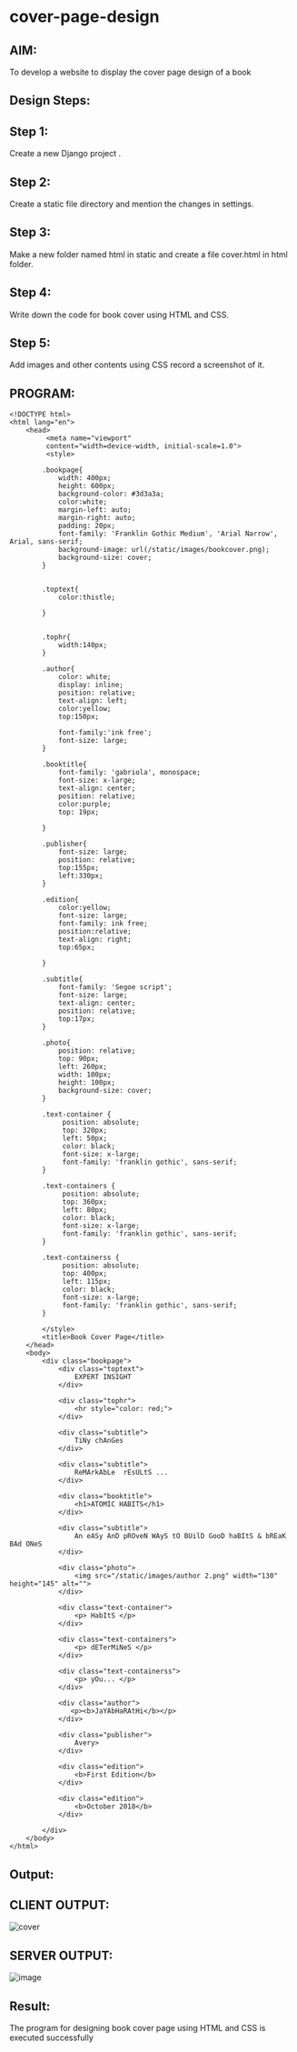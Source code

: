 # cover-page-design

## AIM:
To develop a website to display the cover page design of a book

## Design Steps:

 ## Step 1:

Create a new Django project .

## Step 2:

Create a static file directory and mention the changes in settings.

## Step 3:

Make a new folder named html in static and create a file cover.html in html folder.

## Step 4:

Write down the code for book cover using HTML and CSS.

## Step 5:

Add images and other contents using CSS record a screenshot of it.


## PROGRAM:
```
<!DOCTYPE html>
<html lang="en">
    <head>
         <meta name="viewport" 
         content="width=device-width, initial-scale=1.0">
         <style>

        .bookpage{
            width: 400px;
            height: 600px;
            background-color: #3d3a3a;
            color:white;
            margin-left: auto;
            margin-right: auto;
            padding: 20px;
            font-family: 'Franklin Gothic Medium', 'Arial Narrow', Arial, sans-serif;
            background-image: url(/static/images/bookcover.png);
            background-size: cover;
        }
            

        .toptext{
            color:thistle;

        }

        
        .tophr{
            width:140px;
        }
        
        .author{
            color: white;
            display: inline;
            position: relative;
            text-align: left;
            color:yellow;
            top:150px;
            
            font-family:'ink free';
            font-size: large;
        }
        
        .booktitle{
            font-family: 'gabriola', monospace;
            font-size: x-large;
            text-align: center;
            position: relative;
            color:purple;
            top: 19px;
        
        }
        
        .publisher{
            font-size: large;
            position: relative;
            top:155px;
            left:330px;
        }
        
        .edition{
            color:yellow;
            font-size: large;
            font-family: ink free;
            position:relative;
            text-align: right;
            top:65px;

        }
        
        .subtitle{
            font-family: 'Segoe script';
            font-size: large;
            text-align: center;
            position: relative;
            top:17px;
        }

        .photo{
            position: relative;
            top: 90px;
            left: 260px;
            width: 100px;
            height: 100px;
            background-size: cover;
        }

        .text-container {
             position: absolute;
             top: 320px;
             left: 50px; 
             color: black;
             font-size: x-large;
             font-family: 'franklin gothic', sans-serif; 
        }
        
        .text-containers {
             position: absolute;
             top: 360px;
             left: 80px; 
             color: black;
             font-size: x-large;
             font-family: 'franklin gothic', sans-serif; 
        }
        
        .text-containerss {
             position: absolute;
             top: 400px;
             left: 115px; 
             color: black;
             font-size: x-large;
             font-family: 'franklin gothic', sans-serif; 
        }

        </style>
        <title>Book Cover Page</title>
    </head>
    <body>
        <div class="bookpage">
            <div class="toptext">
                EXPERT INSIGHT
            </div>
            
            <div class="tophr">
                <hr style="color: red;">
            </div>
            
            <div class="subtitle">
                TiNy chAnGes 
            </div>
            
            <div class="subtitle">
                ReMArkAbLe  rEsULtS ...
            </div>
            
            <div class="booktitle">
                <h1>ATOMIC HABITS</h1>
            </div>
                
            <div class="subtitle">
                An eASy AnD pROveN WAyS tO BUilD GooD haBItS & bREaK BAd ONeS
            </div>  
            
            <div class="photo">
                <img src="/static/images/author 2.png" width="130" height="145" alt="">
            </div>
            
            <div class="text-container">
                <p> HabItS </p>
            </div>
            
            <div class="text-containers">
                <p> dETerMiNeS </p> 
            </div>
            
            <div class="text-containerss">
                <p> yOu... </p>                  
            </div>

            <div class="author">
               <p><b>JaYAbHaRAtHi</b></p>
            </div>
            
            <div class="publisher">
                Avery>
            </div>
            
            <div class="edition">
                <b>First Edition</b>
            </div>
            
            <div class="edition">
                <b>October 2018</b>
            </div>
            
        </div>
    </body>
</html>

```

## Output:

## CLIENT OUTPUT:

![cover](https://github.com/Jayabharathi3/cover-page-design/assets/120367796/02f24e8a-16e1-40da-a64c-18df12cee3ed)


## SERVER OUTPUT:

![image](https://github.com/Jayabharathi3/cover-page-design/assets/120367796/30b394ae-5c27-4871-9212-f613f2dc74dc)


## Result:

The program for designing book cover page using HTML and CSS is executed successfully



